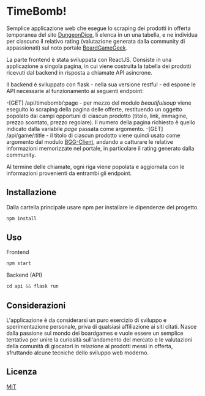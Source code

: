 # TimeBomb!

Semplice applicazione web che esegue lo scraping dei prodotti in offerta temporanea del sito [DungeonDice](https://www.dungeondice.it/366-offerte-a-tempo), li elenca in un una tabella, e ne individua per ciascuno il relativo rating (valutazione generata dalla community di appassionati) sul noto portale [BoardGameGeek](https://boardgamegeek.com/).

La parte frontend è stata sviluppata con ReactJS. Consiste in una applicazione a singola pagina, in cui viene costruita la tabella dei prodotti ricevuti dal backend in risposta a chiamate API asincrone.

Il backend è sviluppato con flask - nella sua versione restful - ed espone le API necessarie al funzionamento ai seguenti endpoint:

-[GET] /api/timebomb/:page - per mezzo del modulo _beautifulsoup_ viene eseguito lo scraping della pagina delle offerte, restituendo un oggetto popolato dai campi opportuni di ciascun prodotto (titolo, link, immagine, prezzo scontato, prezzo regolare). Il numero della pagina richiesto è quello indicato dalla variabile _page_ passata come argomento.
-[GET] /api/game/:title - il titolo di ciascun prodotto viene quindi usato come argomento dal modulo [BGG-Client](https://github.com/marcioos/bgg-client), andando a catturare le relative informazioni memorizzate nel portale, in particolare il rating generato dalla community.

Al termine delle chiamate, ogni riga viene popolata e aggiornata con le informazioni provenienti da entrambi gli endpoint.

## Installazione

Dalla cartella principale usare npm per installare le dipendenze del progetto.

```bash
npm install
```

## Uso

Frontend

```javascript
npm start
```

Backend (API)

```javascript
cd api && flask run
```

## Considerazioni

L'applicazione è da considerarsi un puro esercizio di sviluppo e sperimentazione personale, priva di qualsiasi affiliazione ai siti citati. Nasce dalla passione sul mondo dei boardgames e vuole essere un semplice tentativo per unire la curiosità sull'andamento del mercato e le valutazioni della comunità di giocatori in relazione ai prodotti messi in offerta, sfruttando alcune tecniche dello sviluppo web moderno.

## Licenza

[MIT](https://choosealicense.com/licenses/mit/)